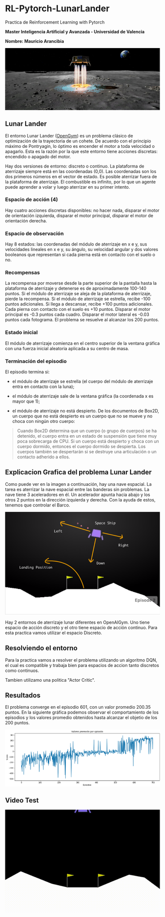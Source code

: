 # RL-Pytorch-LunarLander
Practica de Reinforcement Learning with Pytorch

**Master Inteligencia Artificial y Avanzada - Universidad de Valencia**

**Nombre: Mauricio Arancibia**



![Lunar Lander](img/lunarlander.jpeg)

## Lunar Lander
El entorno Lunar Lander ([OpenGym](https://www.gymlibrary.ml/environments/box2d/lunar_lander/)) es un problema clásico de optimización de la trayectoria de un cohete. De acuerdo con el principio máximo de Pontryagin, lo óptimo es encender el motor a toda velocidad o apagarlo. Esta es la razón por la que este entorno tiene acciones discretas: encendido o apagado del motor.

Hay dos versiones de entorno: discreto o continuo. La plataforma de aterrizaje siempre está en las coordenadas (0,0). Las coordenadas son los dos primeros números en el vector de estado. Es posible aterrizar fuera de la plataforma de aterrizaje. El combustible es infinito, por lo que un agente puede aprender a volar y luego aterrizar en su primer intento.

### Espacio de acción (4)

Hay cuatro acciones discretas disponibles: no hacer nada, disparar el motor de orientación izquierda, disparar el motor principal, disparar el motor de orientación derecha.

### Espacio de observación

Hay 8 estados: las coordenadas del módulo de aterrizaje en x e y, sus velocidades lineales en x e y, su ángulo, su velocidad angular y dos valores booleanos que representan si cada pierna está en contacto con el suelo o no.

### Recompensas

La recompensa por moverse desde la parte superior de la pantalla hasta la plataforma de aterrizaje y detenerse es de aproximadamente 100-140 puntos. Si el módulo de aterrizaje se aleja de la plataforma de aterrizaje, pierde la recompensa. Si el módulo de aterrizaje se estrella, recibe -100 puntos adicionales. Si llega a descansar, recibe +100 puntos adicionales. Cada pierna con contacto con el suelo es +10 puntos. Disparar el motor principal es -0.3 puntos cada cuadro. Disparar el motor lateral es -0.03 puntos cada fotograma. El problema se resuelve al alcanzar los 200 puntos.

### Estado inicial

El módulo de aterrizaje comienza en el centro superior de la ventana gráfica con una fuerza inicial aleatoria aplicada a su centro de masa.

### Terminación del episodio

El episodio termina si:

- el módulo de aterrizaje se estrella (el cuerpo del módulo de aterrizaje entra en contacto con la luna);

- el módulo de aterrizaje sale de la ventana gráfica (la coordenada x es mayor que 1);

- el módulo de aterrizaje no está despierto. De los documentos de Box2D, un cuerpo que no está despierto es un cuerpo que no se mueve y no choca con ningún otro cuerpo:

>Cuando Box2D determina que un cuerpo (o grupo de cuerpos) se ha detenido, el cuerpo entra en un estado de suspensión que tiene muy poca sobrecarga de CPU. Si un cuerpo está despierto y choca con un cuerpo dormido, entonces el cuerpo dormido se despierta. Los cuerpos también se despertarán si se destruye una articulación o un contacto adherido a ellos.

## Explicacion Grafica del problema Lunar Lander

Como puede ver en la imagen a continuación, hay una nave espacial. La tarea es aterrizar la nave espacial entre las banderas sin problemas. La nave tiene 3 aceleradores en él. Un acelerador apunta hacia abajo y los otros 2 puntos en la dirección izquierda y derecha. Con la ayuda de estos, tenemos que controlar el Barco.

![Explanation](img/lunarexplanation.png)

Hay 2 entornos de aterrizaje lunar diferentes en OpenAIGym. Uno tiene espacio de acción discreto y el otro tiene espacio de acción continuo. Para esta practica vamos utilizar el espacio Discreto.

## Resolviendo el entorno

Para la practica vamos a resolver el problema utilizando un algoritmo DQN, el cual es compatible y trabaja bien para espacios de accion tanto discretos como continuos.

Tambien utilizamo una politica "Actor Critic".

## Resultados

El problema converge en el episodio 601, con un valor promedio 200.35 puntos. En la siguiente gráfica podemos observar el comportamiento de los episodios y los valores promedio obtenidos hasta alcanzar el objetio de los 200 puntos.

![Resultados](img/results.png)

## Video Test

![](video/LunarLander-v2.gif)
